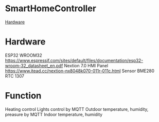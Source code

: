 # SmartHomeController
[Hardware](https://github.com/dwulkiewicz/SmartHomeController/blob/master/circuit/Hardware_01.png)
# Hardware
ESP32 WROOM32 https://www.espressif.com/sites/default/files/documentation/esp32-wroom-32_datasheet_en.pdf
Nextion 7.0 HMI Panel https://www.itead.cc/nextion-nx8048k070-011r-011c.html
Sensor BME280
RTC 1307
# Function
Heating control
Lights control by MQTT
Outdoor temperature, humidity, preasure by MQTT
Indoor temperature, humidity
